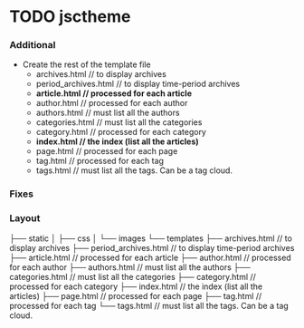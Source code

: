 # TODO jsctheme

### Additional

* Create the rest of the template file
  * archives.html         // to display archives
  * period_archives.html  // to display time-period archives
  * __article.html          // processed for each article__
  * author.html           // processed for each author
  * authors.html          // must list all the authors
  * categories.html       // must list all the categories
  * category.html         // processed for each category
  * __index.html            // the index (list all the articles)__
  * page.html             // processed for each page
  * tag.html              // processed for each tag
  * tags.html             // must list all the tags. Can be a tag cloud.

### Fixes


### Layout

├── static
│   ├── css
│   └── images
└── templates
    ├── archives.html         // to display archives
    ├── period_archives.html  // to display time-period archives
    ├── article.html          // processed for each article
    ├── author.html           // processed for each author
    ├── authors.html          // must list all the authors
    ├── categories.html       // must list all the categories
    ├── category.html         // processed for each category
    ├── index.html            // the index (list all the articles)
    ├── page.html             // processed for each page
    ├── tag.html              // processed for each tag
    └── tags.html             // must list all the tags. Can be a tag cloud.